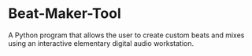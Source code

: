 # Beat-Maker-Tool
A Python program that allows the user to create custom beats and mixes using an interactive elementary digital audio workstation.

